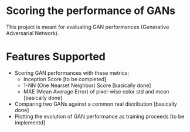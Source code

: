 # Scoring the performance of GANs
This project is meant for evaluating GAN performances (Generative Adversarial Network). 

# Features Supported
- Scoring GAN performances with these metrics:
    * Inception Score [to be completed]
    * 1-NN (One Nearset Neighbor) Score [basically done]
    * MAE (Mean Average Error) of pixel-wise color std and mean [basically done]
- Comparing two GANs against a common real distribution [basically done]
- Plotting the evolution of GAN performance as training proceeds [to be implementd]